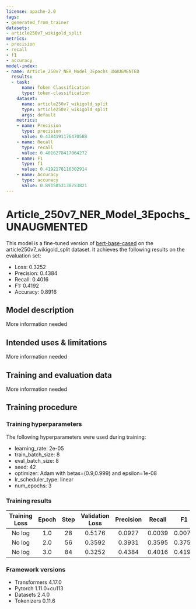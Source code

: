 ```yaml
---
license: apache-2.0
tags:
- generated_from_trainer
datasets:
- article250v7_wikigold_split
metrics:
- precision
- recall
- f1
- accuracy
model-index:
- name: Article_250v7_NER_Model_3Epochs_UNAUGMENTED
  results:
  - task:
      name: Token Classification
      type: token-classification
    dataset:
      name: article250v7_wikigold_split
      type: article250v7_wikigold_split
      args: default
    metrics:
    - name: Precision
      type: precision
      value: 0.4384191176470588
    - name: Recall
      type: recall
      value: 0.4016278417064272
    - name: F1
      type: f1
      value: 0.4192178116302914
    - name: Accuracy
      type: accuracy
      value: 0.8915853138253821
---
```


<!-- This model card has been generated automatically according to the information the Trainer had access to. You
should probably proofread and complete it, then remove this comment. -->

# Article_250v7_NER_Model_3Epochs_UNAUGMENTED

This model is a fine-tuned version of [bert-base-cased](https://huggingface.co/bert-base-cased) on the article250v7_wikigold_split dataset.
It achieves the following results on the evaluation set:
- Loss: 0.3252
- Precision: 0.4384
- Recall: 0.4016
- F1: 0.4192
- Accuracy: 0.8916

## Model description

More information needed

## Intended uses & limitations

More information needed

## Training and evaluation data

More information needed

## Training procedure

### Training hyperparameters

The following hyperparameters were used during training:
- learning_rate: 2e-05
- train_batch_size: 8
- eval_batch_size: 8
- seed: 42
- optimizer: Adam with betas=(0.9,0.999) and epsilon=1e-08
- lr_scheduler_type: linear
- num_epochs: 3

### Training results

| Training Loss | Epoch | Step | Validation Loss | Precision | Recall | F1     | Accuracy |
|:-------------:|:-----:|:----:|:---------------:|:---------:|:------:|:------:|:--------:|
| No log        | 1.0   | 28   | 0.5176          | 0.0927    | 0.0039 | 0.0075 | 0.7864   |
| No log        | 2.0   | 56   | 0.3592          | 0.3931    | 0.3595 | 0.3755 | 0.8807   |
| No log        | 3.0   | 84   | 0.3252          | 0.4384    | 0.4016 | 0.4192 | 0.8916   |


### Framework versions

- Transformers 4.17.0
- Pytorch 1.11.0+cu113
- Datasets 2.4.0
- Tokenizers 0.11.6
